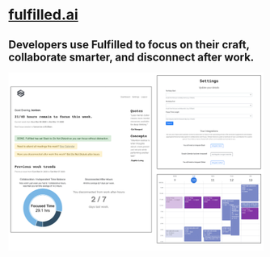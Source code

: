 # [fulfilled.ai](fulfilled.ai) 
## Developers use Fulfilled to focus on their craft, collaborate smarter, and disconnect after work.

![mvp](https://github.com/kushthaker/nimbus/blob/master/Screen%20Shot%202020-03-24%20at%209.30.23%20PM.png)


